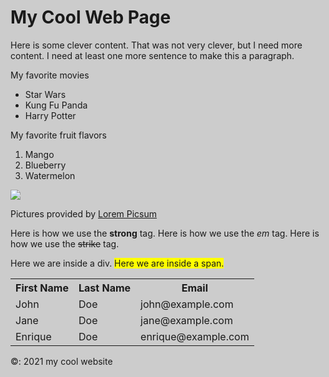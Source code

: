 <!DOCTYPE html>
<html>
 <head>
   <title>My Cool Web Page</title>
   <style>
   html{
       background-color:#ccc;
   }

     body{
       font-family:'Courier New';
       max-width:960px;
       background-color:#fff:[
           width:90%;
           margin:0 auto;
           padding :100%}
     

     footer{
         text-align:center;
         clear:both;
     }
   </style>
 </head>
 <body>
   <h1>My Cool Web Page</h1>
   <p>Here is some clever content.  That was not very clever, but I need more content.  I need at least one more sentence to make this a paragraph.</p>
 
 
 
   <p>My favorite movies</p>
   <p>
     <ul>
       <li>Star Wars</li>
       <li>Kung Fu Panda</li>
       <li>Harry Potter</li>
     </ul>
   </p>
   <p>My favorite fruit flavors</p>
  <p>
    <ol>
      <li>Mango</li>
      <li>Blueberry</li>
      <li>Watermelon</li>
    </ol>
  </p>
  <p> <img  src="https://picsum.photos/200/300" /></p>
  <p>Pictures provided by <a href="https://picsum.photos/" target="_blank">Lorem Picsum</a></p>
 
<p>Here is how we use the <strong>strong</strong> tag. Here is how we use the <em>em</em> tag. Here is how we use the <strike>strike</strike> tag.</p>
 
<div>Here we are inside a div.  <span style="background-color:yellow">Here we are inside a span.</span> </div>
 
<table>
   <tr>
       <th>First Name</th>
       <th>Last Name</th>
       <th>Email</th>
   </tr>
   <tr>
       <td>John</td>
       <td>Doe</td>
       <td>john@example.com</td>
   </tr>
 
   <tr>
       <td>Jane</td>
       <td>Doe</td>
       <td>jane@example.com</td>
   </tr>
 
   <tr>
       <td>Enrique</td>
       <td>Doe</td>
       <td>enrique@example.com</td>
   </tr>
 
</table>
 
 <footer>
&copy: 2021 my cool website
 </footer>
 </body> 
</html> 

